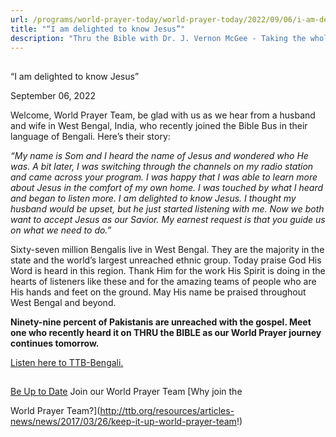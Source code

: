 ```yaml
---
url: /programs/world-prayer-today/world-prayer-today/2022/09/06/i-am-delighted-to-know-jesus
title: "“I am delighted to know Jesus”"
description: "Thru the Bible with Dr. J. Vernon McGee - Taking the whole Word to the whole world"
---
```







## 
 “I am delighted to know Jesus”


September 06, 2022




Welcome, World Prayer Team, be glad with us as we hear from a husband and wife in West Bengal, India, who recently joined the Bible Bus in their language of Bengali. Here’s their story:

*“My name is Som and I heard the name of Jesus and wondered who He was. A bit later, I was switching through the channels on my radio station and came across your program. I was happy that I was able to learn more about Jesus in the comfort of my own home. I was touched by what I heard and began to listen more. I am delighted to know Jesus. I thought my husband would be upset, but he just started listening with me. Now we both want to accept Jesus as our Savior. My earnest request is that you guide us on what we need to do.”*

Sixty-seven million Bengalis live in West Bengal. They are the majority in the state and the world’s largest unreached ethnic group. Today praise God His Word is heard in this region. Thank Him for the work His Spirit is doing in the hearts of listeners like these and for the amazing teams of people who are His hands and feet on the ground. May His name be praised throughout West Bengal and beyond. 

**Ninety-nine percent of Pakistanis are unreached with the gospel. Meet one who recently heard it on THRU the BIBLE as our World Prayer journey continues tomorrow.**

[Listen here to TTB-Bengali.](https://ttb.twr.org/home/day,183/language,BEN)







## 




[Be Up to Date](http://feeds.feedburner.com/WorldPrayerToday "World Prayer Today RSS Feed")
Join our World Prayer Team
[Why join the  

World Prayer Team?](http://ttb.org/resources/articles-news/news/2017/03/26/keep-it-up-world-prayer-team!)




